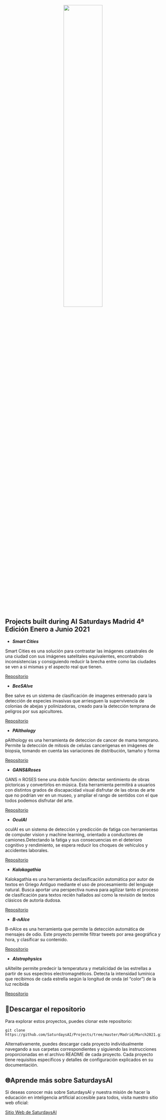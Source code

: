 <p align="center"><img width="50%" src="https://saturdaysai.github.io/saturdaysai/images/logo.png" /></p>

## Projects built during AI Saturdays Madrid 4ª Edición Enero a Junio 2021

+ ***Smart Cities***

Smart Cities es una solución para contrastar las imágenes catastrales de una ciudad con sus imágenes satelitales equivalentes, encontrabdo inconsistencias y consiguiendo reducir la brecha entre como las ciudades se ven a si mismas y el aspecto real que tienen. 

[Repositorio](https://github.com/Jango-ai/brain-controlled-game)

+ ***BeeSAIve***

Bee saIve es un sistema de clasificación de imagenes entrenado para la detección de especies invasivas que arriesguen la supervivencia de colonias de abejas y polinizadoras, creado para la detección temprana de peligros por sus apicultores.

[Repositorio](https://github.com/tuky-g/BeesAIve)

+ ***PAIthology***

pAIthology es una herramienta  de deteccion de cancer de mama temprano. Permite la detección de mitosis de celulas cancerigenas en imágenes de biopsia, tomando en cuenta las variaciones de distribución, tamaño y forma

[Repositorio](https://github.com/atinrov/PAIthology)

+ ***GANS&Roses***

GANS n ROSES tiene una doble función: detectar sentimiento de obras pictoricas y convertirlos en música. Esta herramienta permitirá a usuarios con distintos grados de discapacidad visual disfrutar de las obras de arte que no podrían ver en un museo, y ampliar el rango de sentidos con el que todos podemos disfrutar del arte.

[Repositorio](https://github.com/GANs-N-Roses)

+ ***OculAI***

oculAI es un sistema de detección y predicción de fatiga con herramientas de computer vision y machine learning, orientado a conductores de camiones.Detectando la fatiga y sus consecuencias en el deterioro cognitivo y rendimiento, se espera reducir los choques de vehículos y accidentes laborales.

[Repositorio](https://github.com/conneyml/oculAI)

+ ***Kalokagathia***

Kalokagathia es una herramienta declasificación automática por autor de textos en Griego Antiguo mediante el uso de procesamiento del lenguaje natural. Busca aportar una perspectiva nueva para agilizar tanto el proceso de clasificación para textos recién hallados así como la revisión de textos clásicos de autoría dudosa.

[Repositorio](https://github.com/DavidLeirado/KalokagathIA)

+ ***B-nAIce***

B-nAIce es una herramienta que permite la detección automática de mensajes de odio. Este proyecto permite filtrar tweets por area geográfica y hora, y clasificar su contenido.

[Repositorio](https://github.com/b-nAIce/hate_blockers_project)

+ ***AIstrophysics***

sAItelite permite predecir la temperatura y metalicidad de las estrellas a partir de sus espectros electromagnéticos. Detecta la intensidad lumínica que recibimos de cada estrella según la longitud de onda (el “color”) de la luz recibida

[Repositorio](https://github.com/guillermoayllon/AIstrophysics)

## 💾Descargar el repositorio

Para explorar estos proyectos, puedes clonar este repositorio:
```
git clone https://github.com/SaturdaysAI/Projects/tree/master/Madrid/March2021.git
```
Alternativamente, puedes descargar cada proyecto individualmente navegando a sus carpetas correspondientes y siguiendo las instrucciones proporcionadas en el archivo README de cada proyecto.
Cada proyecto tiene requisitos específicos y detalles de configuración explicados en su documentación.

## 🌐Aprende más sobre SaturdaysAI

Si deseas conocer más sobre SaturdaysAI y nuestra misión de hacer la educación en inteligencia artificial accesible para todos, visita nuestro sitio web oficial:

[Sitio Web de SaturdaysAI](https://saturdays.ai/)
